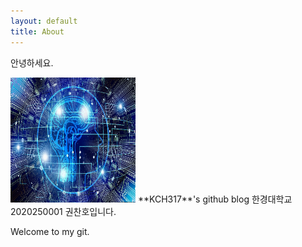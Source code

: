 ```yaml
---
layout: default
title: About
---
```


안녕하세요.

<img src="/images/ai.jpg" class="right" width="200" height="200" />
**KCH317**'s github blog
한경대학교 2020250001 권찬호입니다.

Welcome to my git.
